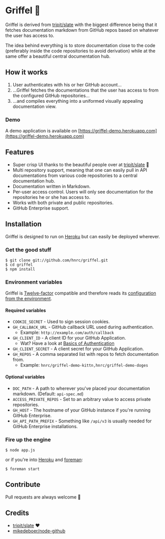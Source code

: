 # Griffel :tophat:

Griffel is derived from [tripit/slate](https://github.com/tripit/slate) with the biggest difference being that it fetches documentation markdown from GitHub repos based on whatever the user has access to.

The idea behind everything is to store documentation close to the code (preferably inside the code repositories to avoid derivation) while at the same offer a beautiful central documentation hub.

## How it works

1. User authenticates with his or her GitHub account...
2. ...Griffel fetches the documentations that the user has access to from the configured GitHub repositories...
3. ...and compiles everything into a uniformed visually appealing documentation view.

### Demo

A demo application is available on [https://griffel-demo.herokuapp.com](https://griffel-demo.herokuapp.com)

## Features
* Super crisp UI thanks to the beautiful people over at [tripit/slate](https://github.com/tripit/slate) :bow:
* Multi repository support, meaning that one can easily pull in API documentations from various code repositories to a central documentation hub.
* Documentation written in Markdown.
* Per-user access control. Users will only see documentation for the repositories he or she has access to.
* Works with both private and public repositories.
* GitHub Enterprise support.

## Installation

Griffel is designed to run on [Heroku](http://heroku.com) but can easily be deployed wherever.

### Get the good stuff
```
$ git clone git://github.com/hnrc/griffel.git
$ cd griffel
$ npm install
```

### Environment variables
Griffel is [Twelve-factor](http://12factor.net) compatible and therefore reads its [configuration from the environment](http://12factor.net/config).

#### Required variables
* `COOKIE_SECRET` - Used to sign session cookies.
* `GH_CALLBACK_URL` - GitHub callback URL used during authentication.
    * Example: `http://example.com/auth/callback`
* `GH_CLIENT_ID` - A client ID for your GitHub Application.
    * Wat? Have a look at [Basics of Authentication](https://developer.github.com/guides/basics-of-authentication/)
* `GH_CLIENT_SECRET` - A client secret for your GitHub Application.
* `GH_REPOS` - A comma separated list with repos to fetch documentation from.
    * Example: `hnrc/griffel-demo-kittn,hnrc/griffel-demo-doges`

#### Optional variables
* `DOC_PATH` - A path to wherever you've placed your documentation markdown. (Default: `api-spec.md`)
* `ACCESS_PRIVATE_REPOS` - Set to an arbitrary value to access private repositories.
* `GH_HOST` - The hostname of your GitHub instance if you're running GitHub Enterprise.
* `GH_API_PATH_PREFIX` - Something like `/api/v3` is usually needed for GitHub Enterprise installations.

### Fire up the engine
```
$ node app.js
```

or if you're into [Heroku](http://heroku.com) and [foreman](https://github.com/ddollar/foreman):

```
$ foreman start
```

## Contribute

Pull requests are always welcome :beers:

## Credits
* [tripit/slate](https://github.com/tripit/slate) :heart:
* [mikedeboer/node-github](https://github.com/mikedeboer/node-github)
